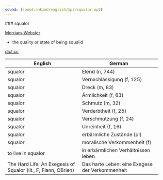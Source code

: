 ```yaml
---
sound: [sound:ankimd/english/mp3/squalor.mp3]
---
```


\### squalor

[Merriam-Webster](https://www.merriam-webster.com/dictionary/squalor)

- the quality or state of being squalid

[dict.cc](https://www.dict.cc/squalor)

| English        | German       |
| -------------- | ------------ |
| squalor | Elend (n, 744) |
| squalor | Vernachlässigung (f, 125) |
| squalor | Dreck (m, 83) |
| squalor | Ärmlichkeit (f, 63) |
| squalor | Schmutz (m, 32) |
| squalor | Verderbtheit (f, 25) |
| squalor | Verschmutzung (f, 24) |
| squalor | Unreinheit (f, 16) |
| squalor | erbärmliche Zustände (pl) |
| squalor | moralische Verkommenheit (f) |
| to live in squalor | in erbärmlichen Verhältnissen leben |
| The Hard Life: An Exegesis of Squalor (lit., F, Flann, OBrien) | Das harte Leben: eine Exegese der Verkommenheit |
